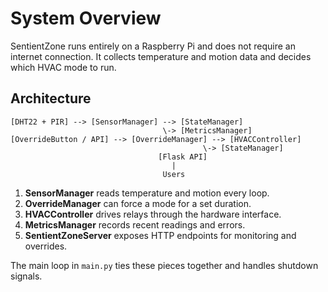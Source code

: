 # System Overview

SentientZone runs entirely on a Raspberry Pi and does not require an internet connection. It
collects temperature and motion data and decides which HVAC mode to run.

## Architecture

```
[DHT22 + PIR] --> [SensorManager] --> [StateManager]
                                  \-> [MetricsManager]
[OverrideButton / API] --> [OverrideManager] --> [HVACController]
                                           \-> [StateManager]
                                 [Flask API]
                                    |
                                  Users
```

1. **SensorManager** reads temperature and motion every loop.
2. **OverrideManager** can force a mode for a set duration.
3. **HVACController** drives relays through the hardware interface.
4. **MetricsManager** records recent readings and errors.
5. **SentientZoneServer** exposes HTTP endpoints for monitoring and overrides.

The main loop in `main.py` ties these pieces together and handles shutdown signals.
